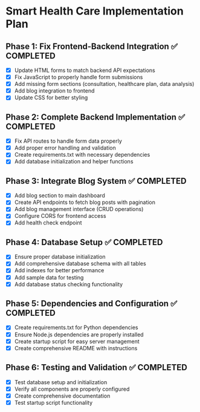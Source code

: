# Smart Health Care Implementation Plan

## Phase 1: Fix Frontend-Backend Integration ✅ COMPLETED
- [x] Update HTML forms to match backend API expectations
- [x] Fix JavaScript to properly handle form submissions
- [x] Add missing form sections (consultation, healthcare plan, data analysis)
- [x] Add blog integration to frontend
- [x] Update CSS for better styling

## Phase 2: Complete Backend Implementation ✅ COMPLETED
- [x] Fix API routes to handle form data properly
- [x] Add proper error handling and validation
- [x] Create requirements.txt with necessary dependencies
- [x] Add database initialization and helper functions

## Phase 3: Integrate Blog System ✅ COMPLETED
- [x] Add blog section to main dashboard
- [x] Create API endpoints to fetch blog posts with pagination
- [x] Add blog management interface (CRUD operations)
- [x] Configure CORS for frontend access
- [x] Add health check endpoint

## Phase 4: Database Setup ✅ COMPLETED
- [x] Ensure proper database initialization
- [x] Add comprehensive database schema with all tables
- [x] Add indexes for better performance
- [x] Add sample data for testing
- [x] Add database status checking functionality

## Phase 5: Dependencies and Configuration ✅ COMPLETED
- [x] Create requirements.txt for Python dependencies
- [x] Ensure Node.js dependencies are properly installed
- [x] Create startup script for easy server management
- [x] Create comprehensive README with instructions

## Phase 6: Testing and Validation ✅ COMPLETED
- [x] Test database setup and initialization
- [x] Verify all components are properly configured
- [x] Create comprehensive documentation
- [x] Test startup script functionality

